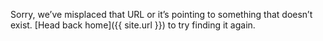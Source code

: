 Sorry, we’ve misplaced that URL or it’s pointing to something that doesn’t exist. [Head back home]({{ site.url }}) to try finding it again.
